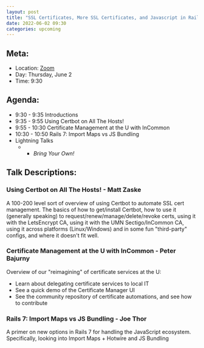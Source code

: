 ```yaml
---
layout: post
title: "SSL Certificates, More SSL Certificates, and Javascript in Rails 7"
date: 2022-06-02 09:30
categories: upcoming
---
```


## Meta:

- Location: [Zoom](https://z.umn.edu/cpmstream)
- Day: Thursday, June 2
- Time: 9:30

## Agenda:

- 9:30 - 9:35 Introductions
- 9:35 - 9:55 Using Certbot on All The Hosts!
- 9:55 - 10:30 Certificate Management at the U with InCommon
- 10:30 - 10:50 Rails 7: Import Maps vs JS Bundling
- Lightning Talks
  -   - _Bring Your Own!_

## Talk Descriptions:

### Using Certbot on All The Hosts! - Matt Zaske

A 100-200 level sort of overview of using Certbot to automate SSL cert management. The basics of how to get/install Certbot, how to use it (generally speaking) to request/renew/manage/delete/revoke certs, using it with the LetsEncrypt CA, using it with the UMN Sectigo/InCommon CA, using it across platforms (Linux/Windows) and in some fun "third-party" configs, and where it doesn't fit well.

### Certificate Management at the U with InCommon - Peter Bajurny

Overview of our "reimagining" of certificate services at the U:
* Learn about delegating certificate services to local IT
* See a quick demo of the Certificate Manager UI
* See the community repository of certificate automations, and see how to contribute

### Rails 7: Import Maps vs JS Bundling - Joe Thor

A primer on new options in Rails 7 for handling the JavaScript ecosystem. Specifically, looking into Import Maps + Hotwire and JS Bundling


